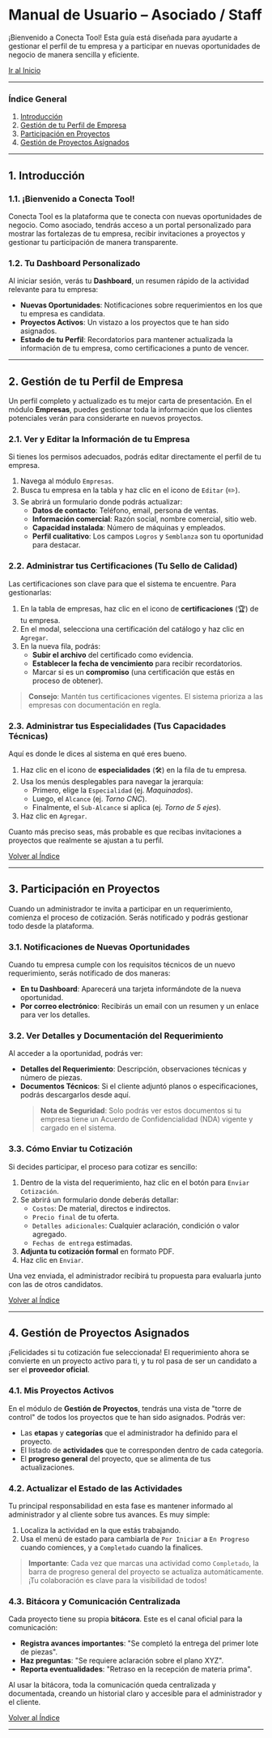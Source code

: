 # Manual de Usuario – Asociado / Staff

¡Bienvenido a Conecta Tool! Esta guía está diseñada para ayudarte a gestionar el perfil de tu empresa y a participar en nuevas oportunidades de negocio de manera sencilla y eficiente.

[Ir al Inicio](#manual-de-usuario--asociado--staff)

---

### **Índice General**

1.  [Introducción](#1-introducción)
2.  [Gestión de tu Perfil de Empresa](#2-gestión-de-tu-perfil-de-empresa)
3.  [Participación en Proyectos](#3-participación-en-proyectos)
4.  [Gestión de Proyectos Asignados](#4-gestión-de-proyectos-asignados)

---

## **1. Introducción**

### **1.1. ¡Bienvenido a Conecta Tool!**

Conecta Tool es la plataforma que te conecta con nuevas oportunidades de negocio. Como asociado, tendrás acceso a un portal personalizado para mostrar las fortalezas de tu empresa, recibir invitaciones a proyectos y gestionar tu participación de manera transparente.

### **1.2. Tu Dashboard Personalizado**

Al iniciar sesión, verás tu **Dashboard**, un resumen rápido de la actividad relevante para tu empresa:

*   **Nuevas Oportunidades**: Notificaciones sobre requerimientos en los que tu empresa es candidata.
*   **Proyectos Activos**: Un vistazo a los proyectos que te han sido asignados.
*   **Estado de tu Perfil**: Recordatorios para mantener actualizada la información de tu empresa, como certificaciones a punto de vencer.

---

## **2. Gestión de tu Perfil de Empresa**

Un perfil completo y actualizado es tu mejor carta de presentación. En el módulo **Empresas**, puedes gestionar toda la información que los clientes potenciales verán para considerarte en nuevos proyectos.

### **2.1. Ver y Editar la Información de tu Empresa**

Si tienes los permisos adecuados, podrás editar directamente el perfil de tu empresa.

1.  Navega al módulo `Empresas`.
2.  Busca tu empresa en la tabla y haz clic en el icono de `Editar` (✏️).
3.  Se abrirá un formulario donde podrás actualizar:
    *   **Datos de contacto**: Teléfono, email, persona de ventas.
    *   **Información comercial**: Razón social, nombre comercial, sitio web.
    *   **Capacidad instalada**: Número de máquinas y empleados.
    *   **Perfil cualitativo**: Los campos `Logros` y `Semblanza` son tu oportunidad para destacar.

### **2.2. Administrar tus Certificaciones (Tu Sello de Calidad)**

Las certificaciones son clave para que el sistema te encuentre. Para gestionarlas:

1.  En la tabla de empresas, haz clic en el icono de **certificaciones** (🏆) de tu empresa.
2.  En el modal, selecciona una certificación del catálogo y haz clic en `Agregar`.
3.  En la nueva fila, podrás:
    *   **Subir el archivo** del certificado como evidencia.
    *   **Establecer la fecha de vencimiento** para recibir recordatorios.
    *   Marcar si es un **compromiso** (una certificación que estás en proceso de obtener).

> **Consejo**: Mantén tus certificaciones vigentes. El sistema prioriza a las empresas con documentación en regla.

### **2.3. Administrar tus Especialidades (Tus Capacidades Técnicas)**

Aquí es donde le dices al sistema en qué eres bueno.

1.  Haz clic en el icono de **especialidades** (🛠️) en la fila de tu empresa.
2.  Usa los menús desplegables para navegar la jerarquía:
    *   Primero, elige la `Especialidad` (ej. *Maquinados*).
    *   Luego, el `Alcance` (ej. *Torno CNC*).
    *   Finalmente, el `Sub-Alcance` si aplica (ej. *Torno de 5 ejes*).
3.  Haz clic en `Agregar`.

Cuanto más preciso seas, más probable es que recibas invitaciones a proyectos que realmente se ajustan a tu perfil.

[Volver al Índice](#índice-general)

---

## **3. Participación en Proyectos**

Cuando un administrador te invita a participar en un requerimiento, comienza el proceso de cotización. Serás notificado y podrás gestionar todo desde la plataforma.

### **3.1. Notificaciones de Nuevas Oportunidades**

Cuando tu empresa cumple con los requisitos técnicos de un nuevo requerimiento, serás notificado de dos maneras:

*   **En tu Dashboard**: Aparecerá una tarjeta informándote de la nueva oportunidad.
*   **Por correo electrónico**: Recibirás un email con un resumen y un enlace para ver los detalles.

### **3.2. Ver Detalles y Documentación del Requerimiento**

Al acceder a la oportunidad, podrás ver:

*   **Detalles del Requerimiento**: Descripción, observaciones técnicas y número de piezas.
*   **Documentos Técnicos**: Si el cliente adjuntó planos o especificaciones, podrás descargarlos desde aquí. 
    > **Nota de Seguridad**: Solo podrás ver estos documentos si tu empresa tiene un Acuerdo de Confidencialidad (NDA) vigente y cargado en el sistema.

### **3.3. Cómo Enviar tu Cotización**

Si decides participar, el proceso para cotizar es sencillo:

1.  Dentro de la vista del requerimiento, haz clic en el botón para `Enviar Cotización`.
2.  Se abrirá un formulario donde deberás detallar:
    *   `Costos`: De material, directos e indirectos.
    *   `Precio final` de tu oferta.
    *   `Detalles adicionales`: Cualquier aclaración, condición o valor agregado.
    *   `Fechas de entrega` estimadas.
3.  **Adjunta tu cotización formal** en formato PDF.
4.  Haz clic en `Enviar`.

Una vez enviada, el administrador recibirá tu propuesta para evaluarla junto con las de otros candidatos.

[Volver al Índice](#índice-general)

---

## **4. Gestión de Proyectos Asignados**

¡Felicidades si tu cotización fue seleccionada! El requerimiento ahora se convierte en un proyecto activo para ti, y tu rol pasa de ser un candidato a ser el **proveedor oficial**.

### **4.1. Mis Proyectos Activos**

En el módulo de **Gestión de Proyectos**, tendrás una vista de "torre de control" de todos los proyectos que te han sido asignados. Podrás ver:

*   Las **etapas** y **categorías** que el administrador ha definido para el proyecto.
*   El listado de **actividades** que te corresponden dentro de cada categoría.
*   El **progreso general** del proyecto, que se alimenta de tus actualizaciones.

### **4.2. Actualizar el Estado de las Actividades**

Tu principal responsabilidad en esta fase es mantener informado al administrador y al cliente sobre tus avances. Es muy simple:

1.  Localiza la actividad en la que estás trabajando.
2.  Usa el menú de estado para cambiarla de `Por Iniciar` a `En Progreso` cuando comiences, y a `Completado` cuando la finalices.

> **Importante**: Cada vez que marcas una actividad como `Completado`, la barra de progreso general del proyecto se actualiza automáticamente. ¡Tu colaboración es clave para la visibilidad de todos!

### **4.3. Bitácora y Comunicación Centralizada**

Cada proyecto tiene su propia **bitácora**. Este es el canal oficial para la comunicación:

*   **Registra avances importantes**: "Se completó la entrega del primer lote de piezas".
*   **Haz preguntas**: "Se requiere aclaración sobre el plano XYZ".
*   **Reporta eventualidades**: "Retraso en la recepción de materia prima".

Al usar la bitácora, toda la comunicación queda centralizada y documentada, creando un historial claro y accesible para el administrador y el cliente.

[Volver al Índice](#índice-general)

---
